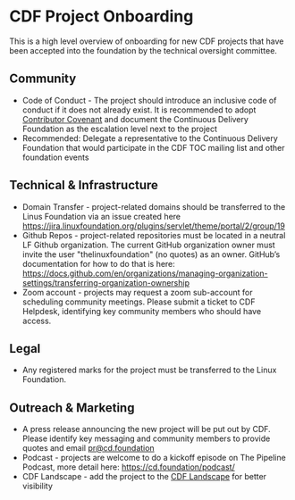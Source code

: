 # CDF Project Onboarding

This is a high level overview of onboarding for new CDF projects that have been accepted into the foundation by the technical oversight committee. 

## Community

* Code of Conduct - The project should introduce an inclusive code of conduct if it does not already exist.
   It is recommended to adopt [Contributor Covenant](https://www.contributor-covenant.org/) and document the Continuous Delivery Foundation as the escalation level next to the project
* Recommended: Delegate a representative to the Continuous Delivery Foundation that would participate in the CDF TOC mailing list and other foundation events

## Technical & Infrastructure

   * Domain Transfer - project-related domains should be transferred to the Linus Foundation via an issue created here https://jira.linuxfoundation.org/plugins/servlet/theme/portal/2/group/19
   * Github Repos - project-related repositories must be located in a neutral LF Github organization. The current GitHub organization owner must invite the user "thelinuxfoundation" (no quotes) as an owner.  GitHub’s documentation for how to do that is here: https://docs.github.com/en/organizations/managing-organization-settings/transferring-organization-ownership 
   * Zoom account - projects may request a zoom sub-account for scheduling community meetings. Please submit a ticket to CDF Helpdesk, identifying key community members who should have access. 
 

## Legal

  * Any registered marks for the project must be transferred to the Linux Foundation. 

## Outreach & Marketing 

  * A press release announcing the new project will be put out by CDF. Please identify key messaging and community members to provide quotes and email pr@cd.foundation
  * Podcast - projects are welcome to do a kickoff episode on The Pipeline Podcast, more detail here: https://cd.foundation/podcast/
  * CDF Landscape - add the project to the [CDF Landscape](https://github.com/cdfoundation/cdf-landscape) for better visibility
